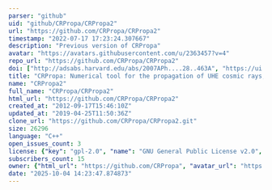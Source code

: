 ```yaml
---
parser: "github"
uid: "github/CRPropa/CRPropa2"
url: "https://github.com/CRPropa/CRPropa2"
timestamp: "2022-07-17 17:23:24.307667"
description: "Previous version of CRPropa"
avatar: "https://avatars.githubusercontent.com/u/2363457?v=4"
repo_url: "https://github.com/CRPropa/CRPropa2"
doi: ["http://adsabs.harvard.edu/abs/2007APh....28..463A", "https://ui.adsabs.harvard.edu/abs/2014ascl.soft12013A/abstract"]
title: "CRPropa: Numerical tool for the propagation of UHE cosmic rays, gamma-rays and neutrinos"
name: "CRPropa2"
full_name: "CRPropa/CRPropa2"
html_url: "https://github.com/CRPropa/CRPropa2"
created_at: "2012-09-17T15:46:10Z"
updated_at: "2019-04-25T11:50:36Z"
clone_url: "https://github.com/CRPropa/CRPropa2.git"
size: 26296
language: "C++"
open_issues_count: 3
license: {"key": "gpl-2.0", "name": "GNU General Public License v2.0", "spdx_id": "GPL-2.0", "url": "https://api.github.com/licenses/gpl-2.0", "node_id": "MDc6TGljZW5zZTg="}
subscribers_count: 15
owner: {"html_url": "https://github.com/CRPropa", "avatar_url": "https://avatars.githubusercontent.com/u/2363457?v=4", "login": "CRPropa", "type": "Organization"}
date: "2025-10-04 14:23:47.874873"
---
```

